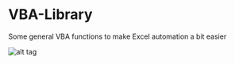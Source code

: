 # VBA-Library

Some general VBA functions to make Excel automation a bit easier

![alt tag](https://raw.github.com/jamesryan83/VBA-Library/branch/vbalibrary_Colors.png)
